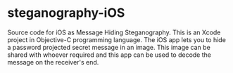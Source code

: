 # steganography-iOS
Source code for iOS as Message Hiding Steganography. This is an Xcode project in Objective-C programming language. The iOS app lets you to hide a password projected secret message in an image. This image can be shared with whoever required and this app can be used to decode the message on the receiver's end.
